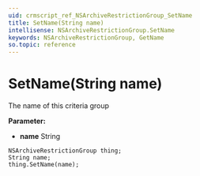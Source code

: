 ```yaml
---
uid: crmscript_ref_NSArchiveRestrictionGroup_SetName
title: SetName(String name)
intellisense: NSArchiveRestrictionGroup.SetName
keywords: NSArchiveRestrictionGroup, GetName
so.topic: reference
---
```


# SetName(String name)

The name of this criteria group

**Parameter:** 
 - **name** String

```crmscript
NSArchiveRestrictionGroup thing;
String name;
thing.SetName(name);
```

